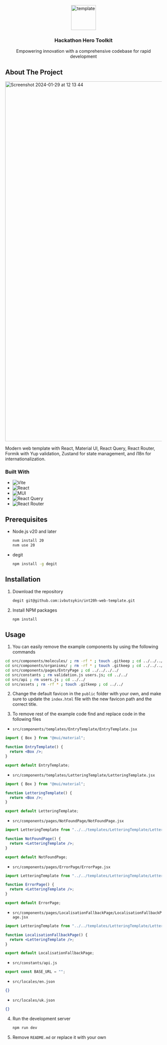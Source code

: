 <div align="center">
  <a href="https://github.com/ivbutsykin/int20h-web-template">
    <img width="80" height="80" src="https://img.icons8.com/color/80/template.png" alt="template"/>
  </a>

<h3 align="center">Hackathon Hero Toolkit</h3>

  <p align="center">
    Empowering innovation with a comprehensive codebase for rapid development
  </p>
</div>

## About The Project

<img width="1156" alt="Screenshot 2024-01-29 at 12 13 44" src="https://github.com/ivbutsykin/int20h-web-template/assets/42767822/c718f88c-e007-494f-8b81-c97b3d1de3b2">

Modern web template with React, Material UI, React Query, React Router, Formik with Yup validation, Zustand for state management, and i18n for internationalization.

### Built With

- ![Vite](https://img.shields.io/badge/vite-%23646CFF.svg?style=for-the-badge&logo=vite&logoColor=white)
- ![React](https://img.shields.io/badge/react-%2320232a.svg?style=for-the-badge&logo=react&logoColor=%2361DAFB)
- ![MUI](https://img.shields.io/badge/MUI-%230081CB.svg?style=for-the-badge&logo=mui&logoColor=white)
- ![React Query](https://img.shields.io/badge/-React%20Query-FF4154?style=for-the-badge&logo=react%20query&logoColor=white)
- ![React Router](https://img.shields.io/badge/React_Router-CA4245?style=for-the-badge&logo=react-router&logoColor=white)

## Prerequisites

- Node.js v20 and later

  ```sh
  nvm install 20
  nvm use 20
  ```

- degit
  ```sh
  npm install -g degit
  ```

## Installation

1. Download the repository
   ```sh
   degit git@github.com:ivbutsykin/int20h-web-template.git
   ```
2. Install NPM packages
   ```sh
   npm install
   ```

## Usage

1. You can easily remove the example components by using the following commands

```sh
cd src/components/molecules/ ; rm -rf * ; touch .gitkeep ; cd ../../../
cd src/components/organisms/ ; rm -rf * ; touch .gitkeep ; cd ../../../
cd src/components/pages/EntryPage ; cd ../../../../
cd src/constants ; rm validation.js users.js; cd ../../
cd src/api ; rm users.js ; cd ../../
cd src/assets ; rm -rf * ; touch .gitkeep ; cd ../../
```

2. Change the default favicon in the `public` folder with your own, and make sure to update the `index.html` file with the new favicon path and the correct title.

3. To remove rest of the example code find and replace code in the following files

- `src/components/templates/EntryTemplate/EntryTemplate.jsx`

```jsx
import { Box } from "@mui/material";

function EntryTemplate() {
  return <Box />;
}

export default EntryTemplate;
```

- `src/components/templates/LetteringTemplate/LetteringTemplate.jsx`

```jsx
import { Box } from "@mui/material";

function LetteringTemplate() {
  return <Box />;
}

export default LetteringTemplate;
```

- `src/components/pages/NotFoundPage/NotFoundPage.jsx`

```jsx
import LetteringTemplate from "../../templates/LetteringTemplate/LetteringTemplate";

function NotFoundPage() {
  return <LetteringTemplate />;
}

export default NotFoundPage;
```

- `src/components/pages/ErrorPage/ErrorPage.jsx`

```jsx
import LetteringTemplate from "../../templates/LetteringTemplate/LetteringTemplate";

function ErrorPage() {
  return <LetteringTemplate />;
}

export default ErrorPage;
```

- `src/components/pages/LocalisationFallbackPage/LocalisationFallbackPage.jsx`

```jsx
import LetteringTemplate from "../../templates/LetteringTemplate/LetteringTemplate";

function LocalisationFallbackPage() {
  return <LetteringTemplate />;
}

export default LocalisationFallbackPage;
```

- `src/constants/api.js`

```js
export const BASE_URL = "";
```

- `src/locales/en.json`

```json
{}
```

- `src/locales/uk.json`

```json
{}
```

4. Run the development server

   ```sh
   npm run dev
   ```

5. Remove `README.md` or replace it with your own
